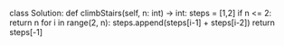 class Solution:
    def climbStairs(self, n: int) -> int:
        steps = [1,2]
        if n <= 2:
            return n
        for i in range(2, n):
            steps.append(steps[i-1] + steps[i-2])
        return steps[-1]        

